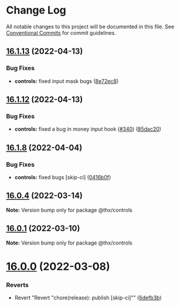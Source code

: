 # Change Log

All notable changes to this project will be documented in this file.
See [Conventional Commits](https://conventionalcommits.org) for commit guidelines.

## [16.1.13](https://github.com/thr-consulting/thr-addons/compare/v16.1.12...v16.1.13) (2022-04-13)


### Bug Fixes

* **controls:** fixed input mask bugs ([8e72ec8](https://github.com/thr-consulting/thr-addons/commit/8e72ec8d292b8bcc8fc58fee241cf73891f759ae))





## [16.1.12](https://github.com/thr-consulting/thr-addons/compare/v16.1.11...v16.1.12) (2022-04-13)


### Bug Fixes

* **controls:** fixed a bug in money input hook ([#340](https://github.com/thr-consulting/thr-addons/issues/340)) ([85dac20](https://github.com/thr-consulting/thr-addons/commit/85dac204ef110af30210a54528c42caca9947056))





## [16.1.8](https://github.com/thr-consulting/thr-addons/compare/v16.1.7...v16.1.8) (2022-04-04)


### Bug Fixes

* **controls:** fixed bugs [skip-ci] ([0416b0f](https://github.com/thr-consulting/thr-addons/commit/0416b0f7c712cd5d99db5731e68bf5e97e1d22aa))





## [16.0.4](https://github.com/thr-consulting/thr-addons/compare/v16.0.3...v16.0.4) (2022-03-14)

**Note:** Version bump only for package @thx/controls





## [16.0.1](https://github.com/thr-consulting/thr-addons/compare/v16.0.0...v16.0.1) (2022-03-10)

**Note:** Version bump only for package @thx/controls





# [16.0.0](https://github.com/thr-consulting/thr-addons/compare/v15.3.0...v16.0.0) (2022-03-08)


### Reverts

* Revert "Revert "chore(release): publish [skip-ci]"" ([6defb3b](https://github.com/thr-consulting/thr-addons/commit/6defb3bbb150c04fa9f9e470f4bc0adbf57ee08c))
